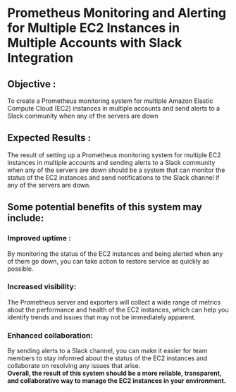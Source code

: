 # Prometheus Monitoring and Alerting for Multiple EC2 Instances in Multiple Accounts with Slack Integration

## Objective :
To create a Prometheus monitoring system for multiple Amazon Elastic Compute Cloud (EC2) instances in multiple accounts and send alerts to a Slack community when any of the servers are down

## Expected Results : 
The result of setting up a Prometheus monitoring system for multiple EC2 instances in multiple accounts and sending alerts to a Slack community when any of the servers are down should be a system that can monitor the status of the EC2 instances and send notifications to the Slack channel if any of the servers are down.

## Some potential benefits of this system may include: 
### Improved uptime :
By monitoring the status of the EC2 instances and being alerted when any of them go down, you can take action to restore service as quickly as possible. 
### Increased visibility:
The Prometheus server and exporters will collect a wide range of metrics about the performance and health of the EC2 instances, which can help you identify trends and issues that may not be immediately apparent. 
### Enhanced collaboration:
By sending alerts to a Slack channel, you can make it easier for team members to stay informed about the status of the EC2 instances and collaborate on resolving any issues that arise. 
<br>**Overall, the result of this system should be a more reliable, transparent, and collaborative way to manage the EC2 instances in your environment.**<br/>



